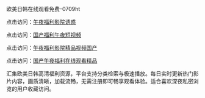 欧美日韩在线观看免费-0709ht

点击访问：<a href="https://heiliaowzu4ur.pages.dev">午夜福利影院诱惑</a>

点击访问：<a href="https://heiliaozj3tjd.pages.dev">国产福利午夜短视频</a>

点击访问：<a href="https://heiliaoe8ajia.pages.dev">午夜福利影院精品视频国产</a>

点击访问：<a href="https://heiliaoxqkkct.pages.dev">国产午夜福利在线观看精品</a>

汇集欧美日韩高清福利资源，平台支持分类检索与极速播放。每日实时更新热门影片内容，画质清晰，加载流畅，无需注册即可畅享观看体验。适合喜欢深夜私密浏览的用户收藏访问。

<span style="display:none;">[Canonical link](https://github.com/but20250709/but4 ）</span>

